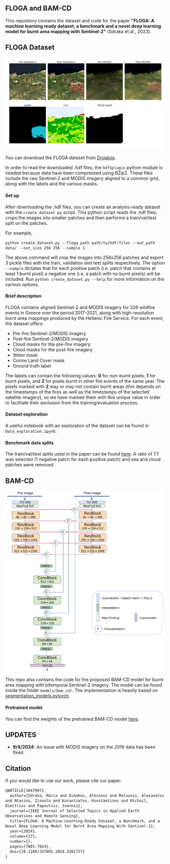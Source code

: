 ## FLOGA and BAM-CD

This repository contains the dataset and code for the paper **"FLOGA: A machine learning ready dataset, a benchmark and a novel deep learning model for burnt area mapping with Sentinel-2"** (Sdraka et al., 2023).

## FLOGA Dataset

![FLOGA sample](assets/dataset_sample.png)

You can download the FLOGA dataset from [Dropbox](https://www.dropbox.com/scl/fo/3sqbs3tioox7s5vb4jmwl/h?rlkey=5p3e7wa5al4cy9x34pmtp9g6d&dl=0).

In order to read the downloaded .hdf files, the `hdf5plugin`  python module is needed because data have been compressed using BZip2. These files include the raw Sentinel-2 and MODIS imagery aligned to a common grid, along with the labels and the various masks.

#### Set up
After downloading the .hdf files, you can create an analysis-ready dataset with the `create_dataset.py` script. This python script reads the .hdf files, crops the images into smaller patches and then performs a train/val/test split on the patches.

For example,

```
python create_dataset.py --floga_path path/to/hdf/files --out_path data/ --out_size 256 256 --sample 1
```

The above command will crop the images into 256x256 patches and export 3 pickle files with the train, validation and test splits respectively. The option `--sample` dictates that for each positive patch (i.e. patch that contains at least 1 burnt pixel) a negative one (i.e. a patch with no burnt pixels) will be included. Run `python create_dataset.py --help` for more information on the various options.

#### Brief description

FLOGA contains aligned Sentinel-2 and MODIS imagery for 326 wildfire events in Greece over the period 2017-2021, along with high-resolution burnt area mappings produced by the Hellenic Fire Service. For each event, the dataset offers:
 - Pre-fire Sentinel-2/MODIS imagery
 - Post-fire Sentinel-2/MODIS imagery
 - Cloud masks for the pre-fire imagery
 - Cloud masks for the post-fire imagery
 - Water mask
 - Corine Land Cover mask
 - Ground truth label

The labels can contain the following values: **0** for non-burnt pixels, **1** for burnt pixels, and **2** for pixels burnt in other fire events of the same year. The pixels marked with **2** may or may not contain burnt areas (this depends on the timestamps of the fires as well as the timestamps of the selected satellite imagery), so we have marked them with this unique value in order to facilitate their exclusion from the training/evaluation process.

#### Dataset exploration
A useful notebook with an exploration of the dataset can be found in `Data_exploration.ipynb`.

#### Benchmark data splits
The train/val/test splits used in the paper can be found [here](https://www.dropbox.com/scl/fi/vq3tl8w5ex23lt1k7z89e/data_split.csv?rlkey=v3ph1xvfykhiljkg6rzlsytq2&dl=0). A ratio of 1:1 was selected (1 negative patch for each positive patch) and sea and cloud patches were removed.

## BAM-CD

![BAM-CD architecture](assets/bam-cd.png)

This repo also contains the code for the proposed BAM-CD model for burnt area mapping with bitemporal Sentinel-2 imagery. The model can be found inside the folder `models/bam_cd/`. The implementation is heavily based on [segmentation_models.pytorch](https://github.com/qubvel/segmentation_models.pytorch).

#### Pretrained model

You can find the weights of the pretrained BAM-CD model [here](https://www.dropbox.com/scl/fo/9fia0j00h539t9x6gvc9z/h?rlkey=rvl5bsmx1au796x5z76jkmmgb&dl=0).

## UPDATES

 - **9/4/2024:** An issue with MODIS imagery on the 2019 data has been fixed.

## Citation
If you would like to use our work, please cite our paper:

```
@ARTICLE{10479972,
  author={Sdraka, Maria and Dimakos, Alkinoos and Malounis, Alexandros and Ntasiou, Zisoula and Karantzalos, Konstantinos and Michail, Dimitrios and Papoutsis, Ioannis},
  journal={IEEE Journal of Selected Topics in Applied Earth Observations and Remote Sensing}, 
  title={FLOGA: A Machine-Learning-Ready Dataset, a Benchmark, and a Novel Deep Learning Model for Burnt Area Mapping With Sentinel-2}, 
  year={2024},
  volume={17},
  number={},
  pages={7801-7824},
  doi={10.1109/JSTARS.2024.3381737}
}
```
